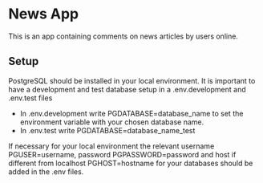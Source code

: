 # News App

This is an app containing comments on news articles by users online.

## Setup
PostgreSQL should be installed in your local environment.
It is important to have a development and test database setup in a .env.development and .env.test files 
- In .env.development write PGDATABASE=database_name to set the environment variable with your chosen database name.
- In .env.test write PGDATABASE=database_name_test

If necessary for your local environment the relevant username PGUSER=username, password PGPASSWORD=password and host if different from localhost PGHOST=hostname for your databases should be added in the .env files.

